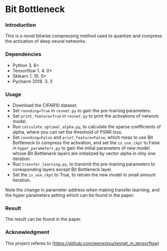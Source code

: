 # Bit Bottleneck

### Introduction
This is a novel bitwise compressing method used to quantize and compress the activation of deep neural networks.

### Dependencies

+ Python 3. 6+
+ Tensorflow 1. 4. 0+
+ Sklearn 1. 10. 0+
+ Pycharm 2018. 3. 3

### Usage

+ Download the CIFAR10 dataset.
+ Set `rounding=True` in `resnet.py` to gain the pre-training parameters.
+ Set `print_feature=True` in `resnet.py` to print the activations of network model.
+ Run `calculate_optimal_alpha.py`, to calculate the sparse coefficients of alpha, where you can set 
   the threshold of PSNR loss.
+ Set `rounding=False` and `print_feature=False`, which meas to use Bit Bottleneck to compress the activation, 
    and set the `is_use_ckpt` to False in `hyper_parameters.py` to gain the initial parameters of new model whose 
    Bit Bottleneck layers are initialized by vector alpha in olny one iteration.
+ Run `transfer_learning.py`, to transmit the pre-training parameters to coresponding layers except Bit Bottleneck layer.
+ Set the `is_use_ckpt` to True, to retrain the new model in small amount iteration.

Note the change in parameter address when making transfer learning, and the hyper parameters setting which can be found in the paper.

### Result

The result can be found in the paper.

### Acknowledgment

This project referes to  (https://github.com/wenxinxu/resnet_in_tensorflow)
